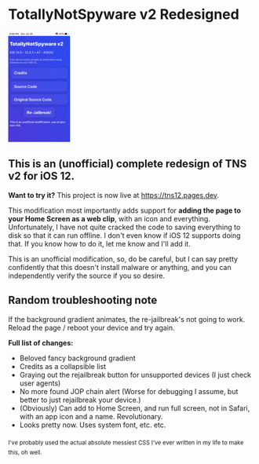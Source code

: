 # TotallyNotSpyware v2 Redesigned
<img src="https://github.com/forcequitOS/tns-v2-newUI/blob/main/showcase.jpeg?raw=true" width="25%">

## This is an (unofficial) complete redesign of TNS v2 for iOS 12.
**Want to try it?** This project is now live at https://tns12.pages.dev.

This modification most importantly adds support for **adding the page to your Home Screen as a web clip**, with an icon and everything. Unfortunately, I have not quite cracked the code to saving everything to disk so that it can run offline. I don't even know if iOS 12 supports doing that. If you know how to do it, let me know and I'll add it.

This is an unofficial modification, so, do be careful, but I can say pretty confidently that this doesn't install malware or anything, and you can independently verify the source if you so desire.

## Random troubleshooting note

If the background gradient animates, the re-jailbreak's not going to work. Reload the page / reboot your device and try again.

**Full list of changes:**

- Beloved fancy background gradient
- Credits as a collapsible list
- Graying out the rejailbreak button for unsupported devices (I just check user agents)
- No more found JOP chain alert (Worse for debugging I assume, but better to just rejailbreak your device.)
- (Obviously) Can add to Home Screen, and run full screen, not in Safari, with an app icon and a name. Revolutionary.
- Looks pretty now. Uses system font, etc. etc.

<sub>I've probably used the actual absolute messiest CSS I've ever written in my life to make this, oh well.</sub>
